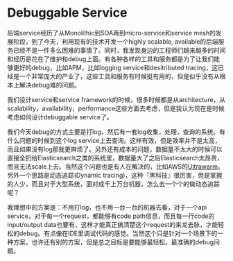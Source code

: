 # Debuggable Service

后端service经历了从Monolithic到SOA再到micro-service和service mesh的发展阶段，到了今天，利用现有的技术开发一个highly scalable, available的后端服务已经不是一件多么困难的事情了。同时，我发现身边的工程师们越来越多的时间和经历是花在了维护和debug上面。有各种各样的工具和服务都是为了让我们能够更好的debug，比如APM，比如logging service和desitributed tracing，这已经是一个非常庞大的产业了，这些工具和服务有时候挺有用的，但是似乎没有从根本上解决debug难的问题。

我们设计service和service framework的时候，很多时候都是从architecture，从scalability，availability，performance这些方面去考虑，但是我认为现在是时候考虑如何设计debuggable service了。

我们今天debug的方式主要是打log，然后有一套log收集，处理，查询的系统。有什么问题的时候到这个log service上去查询。这样有效，但是效率并不是太高，而且如果没有log那就更麻烦了。另外还有成本的问题，数据量不太大的时候可以直接全扔给Elasticsearch之类的系统里，数据量大了之后Elasticsearch太昂贵，而且无法scale上去。当然这个问题也是有人在解决的，比如AWS的[Ultrawarm](https://docs.aws.amazon.com/elasticsearch-service/latest/developerguide/ultrawarm.html)。另外一个思路是动态追踪(Dynamic tracing)，这种『黑科技』很厉害，但是掌握的人少，而且对于大型系统，面对成千上万台机器，怎么去一个个的做动态追踪呢？

我理想中的方案是：不用打log，也不用一台一台的机器去看，对于一个api service，对于每一个request，都能够有code path信息，而且每一行code的input/output data也要有，这样才能真正搞清楚这个request的来龙去脉，才能轻松的debug。有点像在IDE里调试代码的感觉。当然这个只是针对一个场景下的一种方案，也许还有别的方案，但是总之目标是要能够最轻松，最准确的debug问题。

